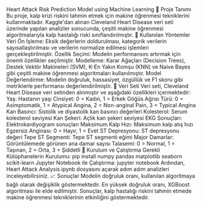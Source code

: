 Heart Attack Risk Prediction Model using Machine Learning
📌 Proje Tanımı
Bu proje, kalp krizi riskini tahmin etmek için makine öğrenmesi tekniklerini kullanmaktadır. Kaggle'dan alınan Cleveland Heart Disease veri seti üzerinde yapılan analizler sonucunda, çeşitli makine öğrenmesi algoritmalarıyla kalp hastalığı riski sınıflandırılmıştır.
🧠 Kullanılan Yöntemler
Veri Ön İşleme: Eksik değerlerin doldurulması, kategorik verilerin sayısallaştırılması ve verilerin normalize edilmesi işlemleri gerçekleştirilmiştir.
Özellik Seçimi: Modelin performansını artırmak için önemli özellikler seçilmiştir.
Modelleme: Karar Ağaçları (Decision Trees), Destek Vektör Makineleri (SVM), K-En Yakın Komşu (KNN) ve Naive Bayes gibi çeşitli makine öğrenmesi algoritmaları kullanılmıştır.
Model Değerlendirme: Modelin doğruluk, hassasiyet, özgüllük ve F1 skoru gibi metriklerle performansı değerlendirilmiştir.
🧪 Veri Seti
Veri seti, Cleveland Heart Disease veri setinden alınmıştır ve aşağıdaki özellikleri içermektedir:
Yaş: Hastanın yaşı
Cinsiyet: 0 = Kadın, 1 = Erkek
Göğüs Ağrısı Türü: 0 = Asimptomatik, 1 = Atypical Angina, 2 = Non-anginal Pain, 3 = Typical Angina
Kan Basıncı: Sistolik ve diyastolik kan basıncı değerleri
Kolesterol: Serum kolesterol seviyesi
Kan Şekeri: Açlık kan şekeri seviyesi
EKG Sonuçları: Elektrokardiyogram sonuçları
Maksimum Kalp Hızı: Maksimum kalp atış hızı
Egzersiz Anginası: 0 = Hayır, 1 = Evet
ST Depresyonu: ST depresyonu değeri
Tepe ST Segmenti: Tepe ST segmenti eğimi
Major Damarlar: Görüntülemede görünen ana damar sayısı
Talasemi: 0 = Normal, 1 = Taşınan, 2 = Orta, 3 = Şiddetli
🚀 Kurulum ve Çalıştırma
Gerekli Kütüphanelerin Kurulumu:
pip install numpy pandas matplotlib seaborn scikit-learn
Jupyter Notebook ile Çalıştırma:
jupyter notebook
Ardından, Heart Attack Analysis.ipynb dosyasını açarak adım adım analizleri inceleyebilirsiniz.
📈 Sonuçlar
Modelin doğruluk oranı, kullanılan algoritmaya bağlı olarak değişiklik göstermektedir. En yüksek doğruluk oranı, XGBoost algoritması ile elde edilmiştir. Sonuçlar, kalp hastalığı riskini tahmin etmede makine öğrenmesi tekniklerinin etkinliğini göstermektedir.
